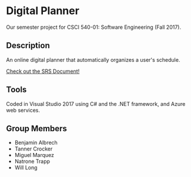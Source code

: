 # Digital Planner
Our semester project for CSCI 540-01: Software Engineering (Fall 2017).  

## Description
An online digital planner that automatically organizes a user's schedule. 

[Check out the SRS Document!](https://docs.google.com/document/d/1b_nlaNwbJY_6NRvPifLF0AptUshMvT_O17aPpYxT2R0/edit?usp=sharing)

## Tools
Coded in Visual Studio 2017 using C# and the .NET framework, and Azure web services.

## Group Members
- Benjamin Albrech
- Tanner Crocker
- Miguel Marquez
- Natrone Trapp
- Will Long


